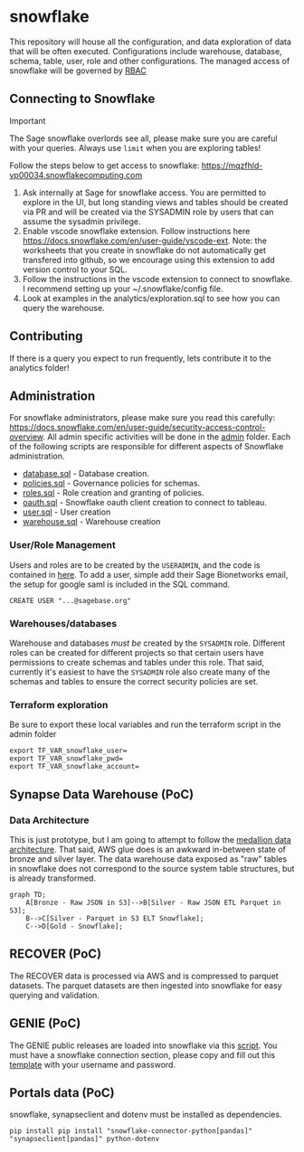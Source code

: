 # snowflake

This repository will house all the configuration, and data exploration of data that will be often executed.  Configurations include warehouse, database, schema, table, user, role and other configurations. The managed access of snowflake will be governed by [RBAC](https://medium.com/snowflake/managed-access-schema-framework-in-rbac-1b63341be418)

## Connecting to Snowflake

> [!IMPORTANT]
> The Sage snowflake overlords see all, please make sure you are careful with your queries.  Always use `limit` when you are exploring tables!

Follow the steps below to get access to snowflake: https://mqzfhld-vp00034.snowflakecomputing.com

1. Ask internally at Sage for snowflake access.  You are permitted to explore in the UI, but long standing views and tables should be created via PR and will be created via the SYSADMIN role by users that can assume the sysadmin privilege.
1. Enable vscode snowflake extension. Follow instructions here https://docs.snowflake.com/en/user-guide/vscode-ext.  Note: the worksheets that you create in snowflake do not automatically get transfered into github, so we encourage using this extension to add version control to your SQL.
1. Follow the instructions in the vscode extension to connect to snowflake.  I recommend setting up your ~/.snowflake/config file.
1. Look at examples in the analytics/exploration.sql to see how you can query the warehouse.

## Contributing

If there is a query you expect to run frequently, lets contribute it to the analytics folder!


## Administration

For snowflake administrators, please make sure you read this carefully: https://docs.snowflake.com/en/user-guide/security-access-control-overview. All admin specific activities will be done in the [admin](admin) folder. Each of the following scripts are responsible for different aspects of Snowflake administration.

* [database.sql](admin/databases.sql) - Database creation.
* [policies.sql](admin/policies.sql) - Governance policies for schemas.
* [roles.sql](admin/roles.sql) - Role creation and granting of policies.
* [oauth.sql](admin/oauth.sql) - Snowflake oauth client creation to connect to tableau.
* [user.sql](admin/users.sql) - User creation
* [warehouse.sql](admin/warehouses.sql) - Warehouse creation

### User/Role Management
Users and roles are to be created by the `USERADMIN`, and the code is contained in [here](admin/user_setup.sql).  To add a user, simple add their Sage Bionetworks email, the setup for google saml is included in the SQL command.

```
CREATE USER "...@sagebase.org"
```

### Warehouses/databases

Warehouse and databases _must be_ created by the `SYSADMIN` role. Different roles can be created for different projects so that certain users have permissions to create schemas and tables under this role. That said, currently it's easiest to have the `SYSADMIN` role also create many of the schemas and tables to ensure the correct security policies are set.

### Terraform exploration

Be sure to export these local variables and run the terraform script in the admin folder
```
export TF_VAR_snowflake_user=
export TF_VAR_snowflake_pwd=
export TF_VAR_snowflake_account=
```

## Synapse Data Warehouse (PoC)

### Data Architecture

This is just prototype, but I am going to attempt to follow the [medallion data architecture](https://www.databricks.com/glossary/medallion-architecture). That said, AWS glue does is an awkward in-between state of bronze and silver layer. The data warehouse data exposed as "raw" tables in snowflake does not correspond to the source system table structures, but is already transformed.

```mermaid
graph TD;
    A[Bronze - Raw JSON in S3]-->B[Silver - Raw JSON ETL Parquet in S3];
    B-->C[Silver - Parquet in S3 ELT Snowflake];
    C-->D[Gold - Snowflake];
```

## RECOVER (PoC)

The RECOVER data is processed via AWS and is compressed to parquet datasets.  The parquet datasets are then ingested into snowflake for easy querying and validation.

## GENIE (PoC)

The GENIE public releases are loaded into snowflake via this [script](admin/genie_elt.py).  You must have a snowflake connection section, please copy and fill out this [template](.env_template) with your username and password.


## Portals data (PoC)

snowflake, synapseclient and dotenv must be installed as dependencies.

```
pip install pip install "snowflake-connector-python[pandas]" "synapseclient[pandas]" python-dotenv
```
